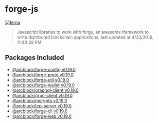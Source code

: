# forge-js

[![lerna](https://img.shields.io/badge/maintained%20with-lerna-cc00ff.svg)](https://lernajs.io/)

> Javascript libraries to work with forge, an awesome framework to write distributed blockchain applications, last updated at 4/23/2019, 11:43:28 PM

## Packages Included

- [@arcblock/forge-config v0.19.0](./packages/forge-config)
- [@arcblock/forge-proto v0.19.0](./packages/forge-proto)
- [@arcblock/forge-util v0.19.0](./packages/forge-util)
- [@arcblock/forge-wallet v0.19.0](./packages/forge-wallet)
- [@arcblock/graphql-client v0.19.0](./packages/graphql-client)
- [@arcblock/grpc-client v0.19.0](./packages/grpc-client)
- [@arcblock/mcrypto v0.19.0](./packages/mcrypto)
- [@arcblock/tcp-server v0.19.0](./packages/tcp-server)
- [@arcblock/forge-cli v0.19.0](./apps/forge-cli)
- [@arcblock/forge-web v0.19.0](./apps/forge-web)
